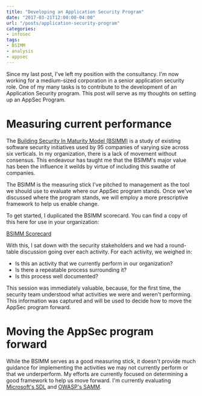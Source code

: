 ```yaml
---
title: "Developing an Application Security Program"
date: "2017-03-21T12:00:00-04:00"
url: "/posts/application-security-program"
categories:
- infosec
tags:
- BSIMM
- analysis
- appsec
---
```


Since my last post, I've left my position with the consultancy. I'm now working
for a medium-sized corporation in a senior application security role. One of my
many tasks is to contribute to the development of an Application Security
program. This post will serve as my thoughts on setting up an AppSec Program.

# Measuring current performance

The [Building Security In Maturity Model (BSIMM)][BSIMM] is a study of existing
software security initiatives used by 95 companies of varying size across six
verticals. In my organization, there is a lack of movement without consensus.
This endeavour has taught me that the BSIMM's major value has been the influence
it weilds by virtue of including this swathe of companies.

The BSIMM is the measuring stick I've pitched to management as the tool we
should use to evaluate where our AppSec program stands. Once we've discussed
where the program stands, we will employ a more prescriptive framework to help
us enable change.

To get started, I duplicated the BSIMM scorecard. You can find a copy of this
here for use in your organization:

[BSIMM Scorecard][Scorecard]

With this, I sat down with the security stakeholders and we had a round-table
discussion going over each activity. For each activity, we weighed in:

* Is this an activity that we currently perform in our organization?
* Is there a repeatable process surrounding it?
* Is this process well documented?

This session was immediately valuable, because, for the first time, the security
team understood what activities we were and weren't performing. This information
was captured and will be used to decide how to move the AppSec program forward.

# Moving the AppSec program forward

While the BSIMM serves as a good measuring stick, it doesn't provide much
guidance for implementing the activities we may not currently perform or that we
underperform. My efforts are currently focused on determining a good framework
to help us move forward. I'm currently evaluating [Microsoft's SDL][SDL] and
[OWASP's SAMM][SAMM].

[BSIMM]: https://www.bsimm.com
[SDL]: https://www.microsoft.com/en-us/sdl/default.aspx
[SAMM]: https://www.owasp.org/index.php/OWASP_SAMM_Project#tab=Main
[OWASP]: https://www.owasp.org/
[Scorecard]: https://s3.amazonaws.com/chrislockard.net/files/BSIMM7-Scorecard.xlsx
